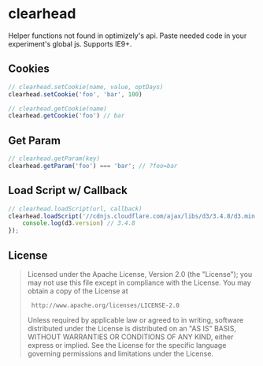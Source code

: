 clearhead
=========

Helper functions not found in optimizely's api. Paste needed code in your experiment's global js. Supports IE9+.

## Cookies ##

```javascript
// clearhead.setCookie(name, value, optDays)
clearhead.setCookie('foo', 'bar', 100)

// clearhead.getCookie(name)
clearhead.getCookie('foo') // bar
```

## Get Param

```javascript
// clearhead.getParam(key)
clearhead.getParam('foo') === 'bar'; // ?foo=bar
```

## Load Script w/ Callback ##

```javascript
// clearhead.loadScript(url, callback)
clearhead.loadScript('//cdnjs.cloudflare.com/ajax/libs/d3/3.4.8/d3.min.js', function () {
	console.log(d3.version) // 3.4.8
});
```

## License ##

> Licensed under the Apache License, Version 2.0 (the "License");
> you may not use this file except in compliance with the License.
> You may obtain a copy of the License at
> 
>      http://www.apache.org/licenses/LICENSE-2.0
> 
> Unless required by applicable law or agreed to in writing, software
> distributed under the License is distributed on an "AS IS" BASIS,
> WITHOUT WARRANTIES OR CONDITIONS OF ANY KIND, either express or implied.
> See the License for the specific language governing permissions and
> limitations under the License.